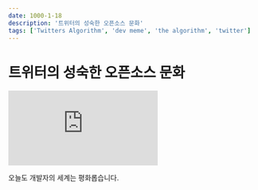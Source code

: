 ```yaml
---
date: 1000-1-18
description: '트위터의 성숙한 오픈소스 문화'
tags: ['Twitters Algorithm', 'dev meme', 'the algorithm', 'twitter']
---
```


# 트위터의 성숙한 오픈소스 문화

<iframe class="codepen" src="https://www.youtube.com/embed/2gG08VUuwzg" title="Twitter's Algorithm Has MASSIVE Problems" frameborder="0" allow="accelerometer; autoplay; clipboard-write; encrypted-media; gyroscope; picture-in-picture; web-share" allowfullscreen></iframe>

오늘도 개발자의 세계는 평화롭습니다.
